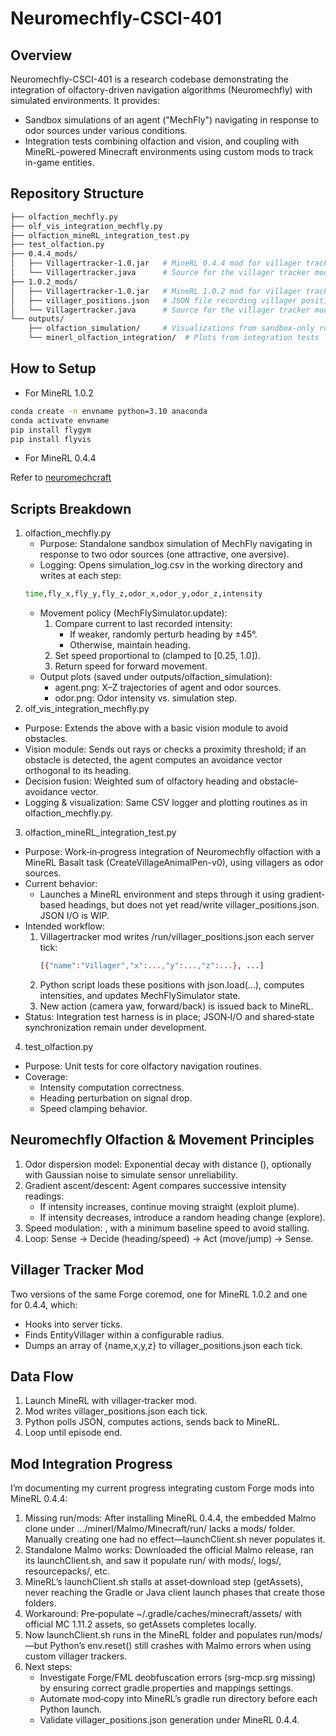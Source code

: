 # Neuromechfly-CSCI-401
## Overview
Neuromechfly-CSCI-401 is a research codebase demonstrating the integration of olfactory-driven navigation algorithms (Neuromechfly) with simulated environments. It provides:
- Sandbox simulations of an agent ("MechFly") navigating in response to odor sources under various conditions.
- Integration tests combining olfaction and vision, and coupling with MineRL-powered Minecraft environments using custom mods to track in-game entities.

## Repository Structure
```sh
├── olfaction_mechfly.py
├── olf_vis_integration_mechfly.py
├── olfaction_mineRL_integration_test.py
├── test_olfaction.py
├── 0.4.4_mods/
│   ├── Villagertracker-1.0.jar   # MineRL 0.4.4 mod for villager tracking
│   └── Villagertracker.java      # Source for the villager tracker mod
├── 1.0.2_mods/
│   ├── Villagertracker-1.0.jar   # MineRL 1.0.2 mod for villager tracking
│   ├── villager_positions.json   # JSON file recording villager position
│   └── Villagertracker.java      # Source for the villager tracker mod
└── outputs/
    ├── olfaction_simulation/     # Visualizations from sandbox-only runs
    └── minerl_olfaction_integration/  # Plots from integration tests
```

## How to Setup
- For MineRL 1.0.2
  
```sh
conda create -n envname python=3.10 anaconda
conda activate envname
pip install flygym
pip install flyvis
```

- For MineRL 0.4.4

Refer to [neuromechcraft](https://github.com/jason-s-yu/neuromechcraft)

## Scripts Breakdown
1. olfaction_mechfly.py
    - Purpose: Standalone sandbox simulation of MechFly navigating in response to two odor sources (one attractive, one aversive).
    - Logging: Opens simulation_log.csv in the working directory and writes at each step:
    ```sh
    time,fly_x,fly_y,fly_z,odor_x,odor_y,odor_z,intensity
    ```
    - Movement policy (MechFlySimulator.update):
      1. Compare current  to last recorded intensity:
         - If weaker, randomly perturb heading by ±45°.
         - Otherwise, maintain heading.
      2. Set speed proportional to  (clamped to [0.25, 1.0]).
      3. Return speed for forward movement.
    - Output plots (saved under outputs/olfaction_simulation):
      - agent.png: X–Z trajectories of agent and odor sources.
      - odor.png: Odor intensity vs. simulation step.
2. olf_vis_integration_mechfly.py
- Purpose: Extends the above with a basic vision module to avoid obstacles.
- Vision module: Sends out rays or checks a proximity threshold; if an obstacle is detected, the agent computes an avoidance vector orthogonal to its heading.
- Decision fusion: Weighted sum of olfactory heading and obstacle‐avoidance vector.
- Logging & visualization: Same CSV logger and plotting routines as in olfaction_mechfly.py.
3. olfaction_mineRL_integration_test.py
- Purpose: Work‐in‐progress integration of Neuromechfly olfaction with a MineRL Basalt task (CreateVillageAnimalPen-v0), using villagers as odor sources.
- Current behavior:
  - Launches a MineRL environment and steps through it using gradient‐based headings, but does not yet read/write villager_positions.json. JSON I/O is WIP.
- Intended workflow:
  1. Villagertracker mod writes /run/villager_positions.json each server tick:
     ```sh
     [{"name":"Villager","x":...,"y":...,"z":...}, ...]
     ```
  2. Python script loads these positions with json.load(...), computes intensities, and updates MechFlySimulator state.
  3. New action (camera yaw, forward/back) is issued back to MineRL.
- Status: Integration test harness is in place; JSON‐I/O and shared‐state synchronization remain under development.
4. test_olfaction.py
- Purpose: Unit tests for core olfactory navigation routines.
- Coverage:
  - Intensity computation correctness.
  - Heading perturbation on signal drop.
  - Speed clamping behavior.

## Neuromechfly Olfaction & Movement Principles
1. Odor dispersion model: Exponential decay with distance (), optionally with Gaussian noise to simulate sensor unreliability.
2. Gradient ascent/descent: Agent compares successive intensity readings:
   - If intensity increases, continue moving straight (exploit plume).
   - If intensity decreases, introduce a random heading change (explore).
3. Speed modulation: , with a minimum baseline speed to avoid stalling.
4. Loop: Sense → Decide (heading/speed) → Act (move/jump) → Sense.

## Villager Tracker Mod
Two versions of the same Forge coremod, one for MineRL 1.0.2 and one for 0.4.4, which:
- Hooks into server ticks.
- Finds EntityVillager within a configurable radius.
- Dumps an array of {name,x,y,z} to villager_positions.json each tick.

## Data Flow
1. Launch MineRL with villager‐tracker mod.
2. Mod writes villager_positions.json each tick.
3. Python polls JSON, computes actions, sends back to MineRL.
4. Loop until episode end.

## Mod Integration Progress
I’m documenting my current progress integrating custom Forge mods into MineRL 0.4.4:
1. Missing run/mods: After installing MineRL 0.4.4, the embedded Malmo clone under .../minerl/Malmo/Minecraft/run/ lacks a mods/ folder. Manually creating one had no effect—launchClient.sh never populates it.
2. Standalone Malmo works: Downloaded the official Malmo release, ran its launchClient.sh, and saw it populate run/ with mods/, logs/, resourcepacks/, etc.
3. MineRL’s launchClient.sh stalls at asset‐download step (getAssets), never reaching the Gradle or Java client launch phases that create those folders.
4. Workaround: Pre‐populate ~/.gradle/caches/minecraft/assets/ with official MC 1.11.2 assets, so getAssets completes locally.
5. Now launchClient.sh runs in the MineRL folder and populates run/mods/—but Python’s env.reset() still crashes with Malmo errors when using custom villager trackers.
6. Next steps:
   - Investigate Forge/FML deobfuscation errors (srg-mcp.srg missing) by ensuring correct gradle.properties and mappings settings.
   - Automate mod‐copy into MineRL’s gradle run directory before each Python launch.
   - Validate villager_positions.json generation under MineRL 0.4.4.
